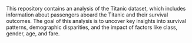 This repository contains an analysis of the Titanic dataset, which includes information about passengers aboard the Titanic and their survival outcomes. 
The goal of this analysis is to uncover key insights into survival patterns, demographic disparities, and the impact of factors like class, gender, age, and fare.
